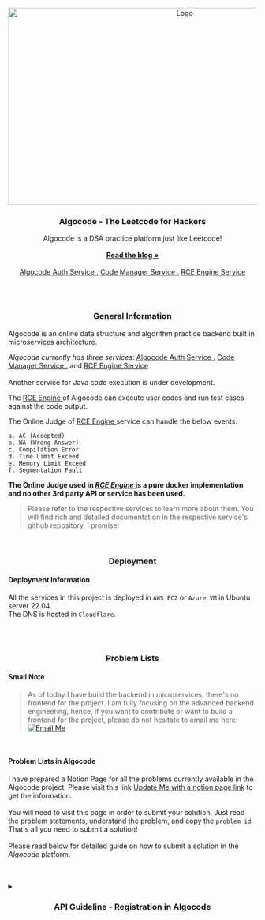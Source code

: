                          
<br/>
<div align="center">
<a href="https://github.com/Mahboob-A/algocode">
<img src="https://github.com/Mahboob-A/algocode/assets/109282492/cd5d981f-1928-49a1-a4d8-0a5b21b92171" alt="Logo" width="700" height="400">
</a>
<h3 align="center">Algocode - The Leetcode for Hackers</h3>
<p align="center">
Algocode is a DSA practice platform just like Leetcode!
<br/>
<br/>
<a href="https://github.com/Mahboob-A/algocode-auth"><strong>Read the blog »</strong></a>
<br/>
<br/>
<a href="https://github.com/Mahboob-A/algocode-auth">Algocode Auth Service .</a>  
<a href="https://github.com/Mahboob-A/code-manager">Code Manager Service .</a>
<a href="https://github.com/Mahboob-A/rcee/">RCE Engine Service</a>
</p>
</div>
<br/>
<br/>
<h3 align="center">General Information</h3>

Algocode is an online data structure and algorithm practice backend built in microservices architecture. 


*Algocode currently has three services*: <a href="https://github.com/Mahboob-A/algocode-auth">Algocode Auth Service .</a> <a href="https://github.com/Mahboob-A/code-manager">Code Manager Service .</a> and <a href="https://github.com/Mahboob-A/rcee/">RCE Engine Service</a>
<br/> <br/>
Another service for Java code execution is under development. 

The <a href="https://github.com/Mahboob-A/rcee/">RCE Engine </a> of Algocode can execute user codes and run test cases against the code output. 

The Online Judge of <a href="https://github.com/Mahboob-A/rcee/">RCE Engine </a> service can handle the below events: 

    a. AC (Accepted) 
    b. WA (Wrong Answer)
    c. Compilation Error 
    d. Time Limit Exceed 
    e. Memory Limit Exceed 
    f. Segmentation Fault

**The Online Judge used in *<a href="https://github.com/Mahboob-A/rcee/">RCE Engine </a>* is a pure docker implementation and no other 3rd party API or service has been used.**

> Please refer to the respective services to learn more about them. You will find rich and detailed documentation in the respective service's github repository, I promise!  <br/>
<br/>
<h3 align="center">Deployment</h3>

#### Deployment Information 

All the services in this project is deployed in  `AWS EC2`  or `Azure VM` in Ubuntu server 22.04.  <br/>
The DNS is hosted in `Cloudflare`.   

<br/>
<br/>
<h3 align="center">Problem Lists</h3>

#### Small Note

> As of today I have build the backend in microservices, there's no frontend for the project. I am fully focusing on the advanced backend engineering, hence, if you want to contribute or want to build a frontend for the project, please do not hesitate to email me here: 
> [![Email Me](https://img.shields.io/badge/mahboob-black?style=flat&logo=gmail)](mailto:connect.mahboobalam@gmail.com?subject=Hello)
<br/>

#### Problem Lists in Algocode 

I have prepared a Notion Page for all the problems currently available in the Algocode project. Please visit this link <a href="https://github.com/Mahboob-A/rcee/">Update Me with a notion page link</a> to get the information. <br/> <br/> 
You will need to visit this page in order to submit your solution. Just read the problem statements, understand the problem, and copy the `problem id`. That's all you need to submit a solution! <br/><br/>
 Please read below for detailed guide on how to submit a solution in the *Algocode* platform. 

<br/>
<br/>
<details>
  <summary><h3 align="center">API Guideline - Registration in Algocode</h3></summary>

###  Prerequisites 

You will need `postman` or `insomnia` to submit a solution to the project. I know you do have postman or insomnia! 

Please open postman or insomnia, and continue reading ...  

<br/>

###  Registration in the Algocode Platform

<a href="https://github.com/Mahboob-A/algocode-auth">Algocode Auth Service </a>  is handling the user management. 

You have two ways to submit a solution to the `Algocode` platform. You can create your own account, or you can use the `already available verified  account`.  

<br/>

#### A. By Using Ready to Use Account Details 

Please copy the account details and the login endpoint. 

```http
  POST https://auth.algocode.site/api/v1/auth/login/
```

| Parameter | Type     | Value                |
| :-------- | :------- | :------------------------- |
| `email`    | `string` |  `connect.mahboobalam@gmail.com`  |
| `password` | `string` | `12345678@1`|


Send a `POST` request to the endpoint, and you'll receive `access token` and `refresh token`. 

Copy the `access token` and head on to the `API Guideline - Code Submission in Algocode` section below.

<br/>
 
#### B. By Registering in the Algocode Platform

If you want to use your own account to submit solutions, please create an account. 

Creating account involves two steps: 

- submit the from 

- verify your email address 

<br/>

###### a. Submit The Form 

Copy the below submit endpoint along with the `JSON` data format, and send a `POST` request. 

> Please provide your **authentic email address** as you'll receive `a token` in your email from the Algocode Auth domain `auth.algocode.site`. 

<br/>

```http
    POST https://auth.algocode.site/api/v1/auth/registration/
```


| Parameter | Type     |        Description                |
| :-------- | :------- | :------------------------- |
| `username`    | `string` | **Required** Your username for the account.  |
| `email`    | `string` | **Required** Your valid email address.|
| `password1`   | `string` | **Required** Your password. | 
| `password2` | `string` |  **Required** Confirm your password. | 
| `first_name` | `string` | **Required**  Your first name. | 
| `last_name` | `string` | **Required** Your last name. | 


<br/>

###### b. Check Email for Token 

At this time please check your email, you will have received an email from `auth.algocode.site` domain. 

The email will have  an email validation URL to validate your account activation. *Do not click the URL*

As Algocode does not have any frontend, you need to verify the account manually. 

`Example Token URL`: 

```
To confirm this is correct, go to https://auth.algocode.site/api/v1/auth/registration/account-confirm-email/Mw:1sFEOr:xsqvnifUV5ppDFqbQBrmp2sIXGoRY63BmnFddsYTau4/
```

Copy everything after the account validation URL endpoint i.e. `https://auth.algocode.site/api/v1/auth/registration/account-confirm-email/` 

For the above example, copy `Mw:1sFEOr:xsqvnifUV5ppDFqbQBrmp2sIXGoRY63BmnFddsYTau4`. 

<br/>

Send a `POST` request to the below endpoint to validate your account creation. 

```http
    POST  https://auth.algocode.site/api/v1/auth/registration/verify-email/

```

| Parameter | Type     |  Value                |
| :-------- | :------- | :------------------------- |
| `key`    | `string` | **Required**. Your copied token from your email  |

***Response***

| Response Key | Type     |        Value            |        Description        | 
| :-------- | :------- | :------------------------- |:------------------------- | 
| `detail`    | `string` |  `OK`                     | Registration is successful!|
| `detail`    | `string` |   Any value other than `OK` | Registration is unsuccessful. Check the token again.|

<br/>

If you have received the response as `ok`, congratulation on creating your account on Algocode! 

You can now login to your account with the `login endpoint` mentioned above to get `access token` and 

head on to the `API Guideline - Code Submission in Algocode` section below.

<br/>

> But in case you were not able to create account, please `raise an issue` and use the `ready to use account` instead. 

<br/>
